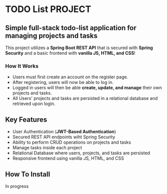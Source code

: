 # TODO List PROJECT

## Simple full-stack todo-list application for managing projects and tasks

This project utilizes a **Spring Boot REST API** that is secured with **Spring Security** and a basic frontend with **vanilla JS, HTML, and CSS**!

### How It Works

- Users must first create an account on the register page.
- After registering, users will now be able to log in.
- Logged in users will then be able **create, update, and manage** their own projects and tasks.
- All Users' projects and tasks are persisted in a relational database and retrieved upon login.

## Key Features

- User Authentication (**JWT-Based Authentication**)
- Secured REST API endpoints wiht Spring Security
- Ability to perform CRUD operations on projects and tasks
- Manage tasks inside each project
- Relational Database where users, projects, and tasks are persisted
- Responsive frontend using vanilla JS, HTML, and CSS

## How To Install

In progress
